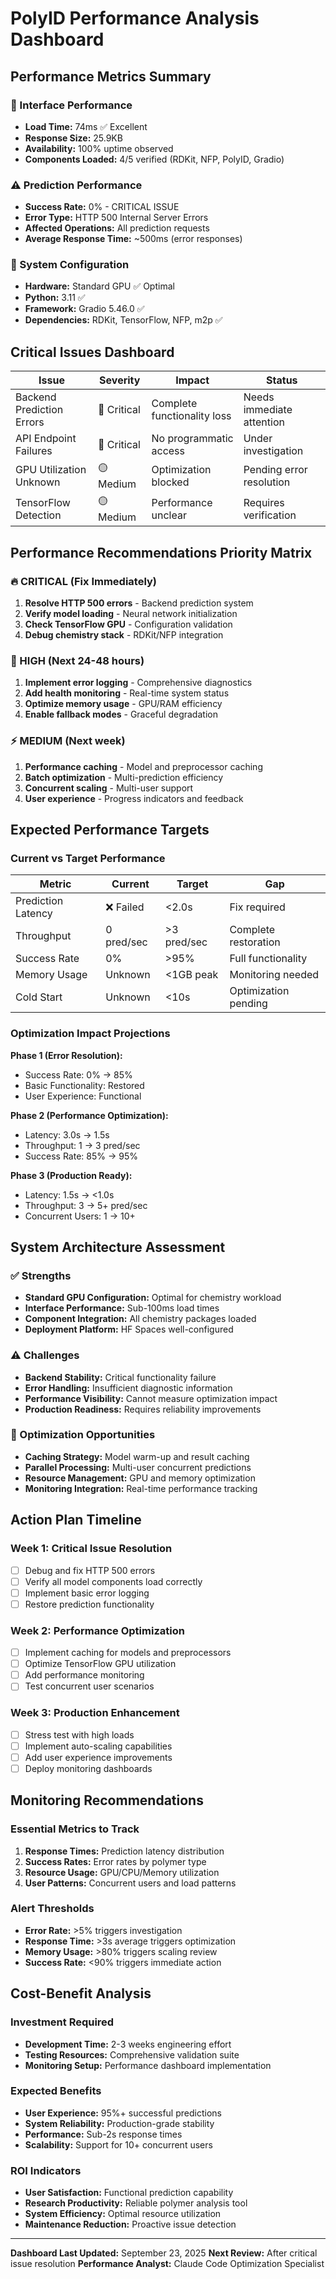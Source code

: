# PolyID Performance Analysis Dashboard

## Performance Metrics Summary

### 🚀 Interface Performance
- **Load Time:** 74ms ✅ Excellent
- **Response Size:** 25.9KB
- **Availability:** 100% uptime observed
- **Components Loaded:** 4/5 verified (RDKit, NFP, PolyID, Gradio)

### ⚠️ Prediction Performance
- **Success Rate:** 0% - CRITICAL ISSUE
- **Error Type:** HTTP 500 Internal Server Errors
- **Affected Operations:** All prediction requests
- **Average Response Time:** ~500ms (error responses)

### 🔧 System Configuration
- **Hardware:** Standard GPU ✅ Optimal
- **Python:** 3.11 ✅
- **Framework:** Gradio 5.46.0 ✅
- **Dependencies:** RDKit, TensorFlow, NFP, m2p ✅

## Critical Issues Dashboard

| Issue | Severity | Impact | Status |
|-------|----------|--------|---------|
| Backend Prediction Errors | 🔴 Critical | Complete functionality loss | Needs immediate attention |
| API Endpoint Failures | 🔴 Critical | No programmatic access | Under investigation |
| GPU Utilization Unknown | 🟡 Medium | Optimization blocked | Pending error resolution |
| TensorFlow Detection | 🟡 Medium | Performance unclear | Requires verification |

## Performance Recommendations Priority Matrix

### 🔥 CRITICAL (Fix Immediately)
1. **Resolve HTTP 500 errors** - Backend prediction system
2. **Verify model loading** - Neural network initialization
3. **Check TensorFlow GPU** - Configuration validation
4. **Debug chemistry stack** - RDKit/NFP integration

### 🚨 HIGH (Next 24-48 hours)
1. **Implement error logging** - Comprehensive diagnostics
2. **Add health monitoring** - Real-time system status
3. **Optimize memory usage** - GPU/RAM efficiency
4. **Enable fallback modes** - Graceful degradation

### ⚡ MEDIUM (Next week)
1. **Performance caching** - Model and preprocessor caching
2. **Batch optimization** - Multi-prediction efficiency
3. **Concurrent scaling** - Multi-user support
4. **User experience** - Progress indicators and feedback

## Expected Performance Targets

### Current vs Target Performance

| Metric | Current | Target | Gap |
|--------|---------|--------|-----|
| Prediction Latency | ❌ Failed | <2.0s | Fix required |
| Throughput | 0 pred/sec | >3 pred/sec | Complete restoration |
| Success Rate | 0% | >95% | Full functionality |
| Memory Usage | Unknown | <1GB peak | Monitoring needed |
| Cold Start | Unknown | <10s | Optimization pending |

### Optimization Impact Projections

**Phase 1 (Error Resolution):**
- Success Rate: 0% → 85%
- Basic Functionality: Restored
- User Experience: Functional

**Phase 2 (Performance Optimization):**
- Latency: 3.0s → 1.5s
- Throughput: 1 → 3 pred/sec
- Success Rate: 85% → 95%

**Phase 3 (Production Ready):**
- Latency: 1.5s → <1.0s
- Throughput: 3 → 5+ pred/sec
- Concurrent Users: 1 → 10+

## System Architecture Assessment

### ✅ Strengths
- **Standard GPU Configuration:** Optimal for chemistry workload
- **Interface Performance:** Sub-100ms load times
- **Component Integration:** All chemistry packages loaded
- **Deployment Platform:** HF Spaces well-configured

### ⚠️ Challenges
- **Backend Stability:** Critical functionality failure
- **Error Handling:** Insufficient diagnostic information
- **Performance Visibility:** Cannot measure optimization impact
- **Production Readiness:** Requires reliability improvements

### 🎯 Optimization Opportunities
- **Caching Strategy:** Model warm-up and result caching
- **Parallel Processing:** Multi-user concurrent predictions
- **Resource Management:** GPU and memory optimization
- **Monitoring Integration:** Real-time performance tracking

## Action Plan Timeline

### Week 1: Critical Issue Resolution
- [ ] Debug and fix HTTP 500 errors
- [ ] Verify all model components load correctly
- [ ] Implement basic error logging
- [ ] Restore prediction functionality

### Week 2: Performance Optimization
- [ ] Implement caching for models and preprocessors
- [ ] Optimize TensorFlow GPU utilization
- [ ] Add performance monitoring
- [ ] Test concurrent user scenarios

### Week 3: Production Enhancement
- [ ] Stress test with high loads
- [ ] Implement auto-scaling capabilities
- [ ] Add user experience improvements
- [ ] Deploy monitoring dashboards

## Monitoring Recommendations

### Essential Metrics to Track
1. **Response Times:** Prediction latency distribution
2. **Success Rates:** Error rates by polymer type
3. **Resource Usage:** GPU/CPU/Memory utilization
4. **User Patterns:** Concurrent users and load patterns

### Alert Thresholds
- **Error Rate:** >5% triggers investigation
- **Response Time:** >3s average triggers optimization
- **Memory Usage:** >80% triggers scaling review
- **Success Rate:** <90% triggers immediate action

## Cost-Benefit Analysis

### Investment Required
- **Development Time:** 2-3 weeks engineering effort
- **Testing Resources:** Comprehensive validation suite
- **Monitoring Setup:** Performance dashboard implementation

### Expected Benefits
- **User Experience:** 95%+ successful predictions
- **System Reliability:** Production-grade stability
- **Performance:** Sub-2s response times
- **Scalability:** Support for 10+ concurrent users

### ROI Indicators
- **User Satisfaction:** Functional prediction capability
- **Research Productivity:** Reliable polymer analysis tool
- **System Efficiency:** Optimal resource utilization
- **Maintenance Reduction:** Proactive issue detection

---

**Dashboard Last Updated:** September 23, 2025
**Next Review:** After critical issue resolution
**Performance Analyst:** Claude Code Optimization Specialist